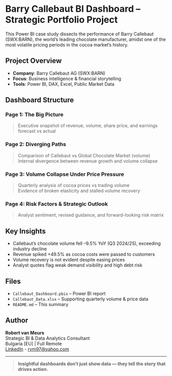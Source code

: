 # Barry Callebaut BI Dashboard – Strategic Portfolio Project

This Power BI case study dissects the performance of Barry Callebaut (SWX:BARN), the world’s leading chocolate manufacturer, amidst one of the most volatile pricing periods in the cocoa market’s history.

## Project Overview

- **Company**: Barry Callebaut AG (SWX:BARN)
- **Focus**: Business intelligence & financial storytelling
- **Tools**: Power BI, DAX, Excel, Public Market Data

## Dashboard Structure

### Page 1: The Big Picture
> Executive snapshot of revenue, volume, share price, and earnings forecast vs actual

### Page 2: Diverging Paths
> Comparison of Callebaut vs Global Chocolate Market (volume)  
> Internal divergence between revenue growth and volume collapse

### Page 3: Volume Collapse Under Price Pressure
> Quarterly analysis of cocoa prices vs trading volume  
> Evidence of broken elasticity and stalled volume recovery

### Page 4: Risk Factors & Strategic Outlook
> Analyst sentiment, revised guidance, and forward-looking risk matrix

## Key Insights

- Callebaut’s chocolate volume fell –9.5% YoY (Q3 2024/25), exceeding industry decline
- Revenue spiked +49.5% as cocoa costs were passed to customers
- Volume recovery is not evident despite easing prices
- Analyst quotes flag weak demand visibility and high debt risk

## Files

- `Callebaut_Dashboard.pbix` – Power BI report
- `Callebaut_Data.xlsx` – Supporting quarterly volume & price data
- `README.md` – This summary

## Author

**Robert van Meurs**  
Strategic BI & Data Analytics Consultant  
Bulgaria [EU] | Full Remote  
[LinkedIn](https://www.linkedin.com/in/robert-v-701584283/) - rvm97@yahoo.com

---

> **Insightful dashboards don’t just show data — they tell the story that drives action.**

